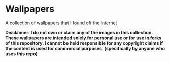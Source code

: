 # Wallpapers
A collection of wallpapers that I found off the internet

**Disclaimer: I do not own or claim any of the images in this collection. These wallpapers are intended solely for personal use or for use in forks of this repository. I cannot be held responsible for any copyright claims if the content is used for commercial purposes. (specifically by anyone who uses this repo)**
